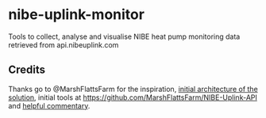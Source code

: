 # nibe-uplink-monitor

Tools to collect, analyse and visualise NIBE heat pump monitoring data retrieved from api.nibeuplink.com

## Credits

Thanks go to @MarshFlattsFarm for the inspiration,
[initial architecture of the solution](https://www.marshflattsfarm.org.uk/wordpress/?page_id=4988),
initial tools at https://github.com/MarshFlattsFarm/NIBE-Uplink-API
and [helpful commentary](https://github.com/MarshFlattsFarm/NIBE-Uplink-API/issues/1).
